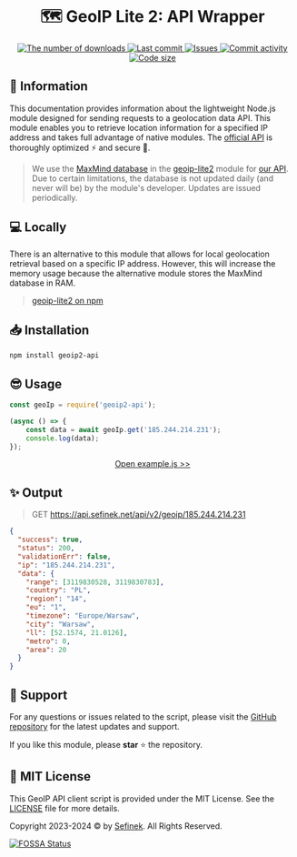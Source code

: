 <div align="center">
    <h1>🗺️ GeoIP Lite 2: API Wrapper</h1>
    <a href="https://www.npmjs.com/package/geoip2-api">
        <img src="https://img.shields.io/npm/dt/geoip2-api?maxAge=3600" alt="The number of downloads">
        <img src="https://img.shields.io/github/last-commit/sefinek24/geoip2-api" alt="Last commit">
        <img src="https://img.shields.io/github/issues/sefinek24/geoip2-api" alt="Issues">
        <img src="https://img.shields.io/github/commit-activity/w/sefinek24/geoip2-api" alt="Commit activity">
        <img src="https://img.shields.io/github/languages/code-size/sefinek24/geoip2-api" alt="Code size">
    </a>
</div>


## 📝 Information
This documentation provides information about the lightweight Node.js module designed for sending requests to a geolocation data API.
This module enables you to retrieve location information for a specified IP address and takes full advantage of native modules.
The [official API](https://api.sefinek.net) is thoroughly optimized ⚡ and secure 🔐.

> We use the [MaxMind database](https://www.maxmind.com) in the [geoip-lite2](https://github.com/sefinek24/geoip-lite2) module for [our API](https://api.sefinek.net/docs/v2).
> Due to certain limitations, the database is not updated daily (and never will be) by the module's developer. Updates are issued periodically.


## 💻 Locally
There is an alternative to this module that allows for local geolocation retrieval based on a specific IP address.
However, this will increase the memory usage because the alternative module stores the MaxMind database in RAM.

> [geoip-lite2 on npm](https://www.npmjs.com/package/geoip-lite2)


## 📥 Installation
```bash
npm install geoip2-api
```


## 😎 Usage
```js
const geoIp = require('geoip2-api');

(async () => {
    const data = await geoIp.get('185.244.214.231');
    console.log(data);
});
```
<div align="center">
    <a href="example.js">Open example.js >></a>
</div>


## ✨ Output
> GET https://api.sefinek.net/api/v2/geoip/185.244.214.231

```json
{
  "success": true,
  "status": 200,
  "validationErr": false,
  "ip": "185.244.214.231",
  "data": {
    "range": [3119830528, 3119830783],
    "country": "PL",
    "region": "14",
    "eu": "1",
    "timezone": "Europe/Warsaw",
    "city": "Warsaw",
    "ll": [52.1574, 21.0126],
    "metro": 0,
    "area": 20
  }
}
```


## 💙 Support
For any questions or issues related to the script, please visit the [GitHub repository](https://github.com/sefinek24/geoip2-api) for the latest updates and support.

If you like this module, please **star** ⭐ the repository.


## 🔑 MIT License
This GeoIP API client script is provided under the MIT License. See the [LICENSE](LICENSE) file for more details.

Copyright 2023-2024 © by [Sefinek](https://sefinek.net). All Rights Reserved.

[![FOSSA Status](https://app.fossa.com/api/projects/git%2Bgithub.com%2Fsefinek24%2Fgeoip2-api.svg?type=large)](https://app.fossa.com/projects/git%2Bgithub.com%2Fsefinek24%2Fgeoip2-api?ref=badge_large)
